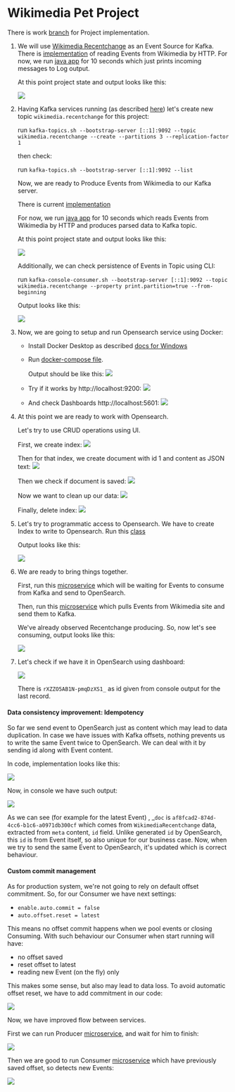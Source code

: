 # Wikimedia Pet Project

There is work [branch](https://github.com/Yevhen-Tkachenko-1/Apache-Kafka-Demo/tree/project/wikimedia-recentchange-processor)
for Project implementation.

1. We will use [Wikimedia Recentchange](https://stream.wikimedia.org/v2/stream/recentchange)
   as an Event Source for Kafka.
   There is [implementation](https://github.com/Yevhen-Tkachenko-1/Apache-Kafka-Demo/commit/a250c65850f8c1aa65a9cdb7bdab1811fbc9f0b0)
   of reading Events from Wikimedia by HTTP. 
   For now, we run [java app](Recentchange-Producer-Microservice/src/main/java/yevhent/project/wikimedia/RecentchangeProducerMicroservice.java)
   for 10 seconds which just prints incoming messages to Log output.
   
   At this point project state and output looks like this:

   ![](picture/1.PNG)

2. Having Kafka services running (as described [here](../README.md))
   let's create new topic `wikimedia.recentchange` for this project:

   run `kafka-topics.sh --bootstrap-server [::1]:9092 --topic wikimedia.recentchange --create --partitions 3 --replication-factor 1`

   then check:

   run `kafka-topics.sh --bootstrap-server [::1]:9092 --list`

   Now, we are ready to Produce Events from Wikimedia to our Kafka server.

   There is current [implementation](https://github.com/Yevhen-Tkachenko-1/Apache-Kafka-Demo/commit/3b0ee6dabebb2a9819874c379e08e2317ff8bf18)

   For now, we run [java app](Recentchange-Producer-Microservice/src/main/java/yevhent/project/wikimedia/RecentchangeProducerMicroservice.java)
   for 10 seconds which reads Events from Wikimedia by HTTP and produces parsed data to Kafka topic.

   At this point project state and output looks like this:

   ![](picture/2.1.PNG)
   
   Additionally, we can check persistence of Events in Topic using CLI:

   run `kafka-console-consumer.sh --bootstrap-server [::1]:9092 --topic wikimedia.recentchange --property print.partition=true --from-beginning`

   Output looks like this:

   ![](picture/2.2.PNG)

3. Now, we are going to setup and run Opensearch service using Docker:
 
   - Install Docker Desktop as described [docs for Windows](https://docs.docker.com/desktop/install/windows-install/)
   - Run [docker-compose file](Recentchange-Consumer-Microservice/docker-compose.yml). 
     
     Output should be like this:
     ![](picture/3.PNG)

   - Try if it works by http://localhost:9200:
   ![](picture/4.PNG)
   - And check Dashboards http://localhost:5601:
   ![](picture/5.0.PNG)

4. At this point we are ready to work with Opensearch. 
    
   Let's try to use CRUD operations using UI.

   First, we create index:
   ![](picture/5.1.PNG)
  
   Then for that index, we create document with id 1 and content as JSON text: 
   ![](picture/5.2.PNG)
   
   Then we check if document is saved:
   ![](picture/5.3.PNG)
   
   Now we want to clean up our data:
   ![](picture/5.4.PNG)
   
   Finally, delete index:
   ![](picture/5.5.PNG)

5. Let's try to programmatic access to Opensearch. 
   We have to create Index to write to Opensearch.
   Run this [class](Recentchange-Consumer-Microservice/src/main/java/yevhent/project/wikimedia/OpensearchInitializer.java)

   Output looks like this:

   ![](picture/6.PNG)

6. We are ready to bring things together. 

   First, run this [microservice](Recentchange-Consumer-Microservice/src/main/java/yevhent/project/wikimedia/RecentchangeConsumerMicroservice.java)
   which will be waiting for Events to consume from Kafka and send to OpenSearch.

   Then, run this [microservice](Recentchange-Producer-Microservice/src/main/java/yevhent/project/wikimedia/RecentchangeProducerMicroservice.java)
   which pulls Events from Wikimedia site and send them to Kafka.

   We've already observed Recentchange producing. 
   So, now let's see consuming, output looks like this:

   ![](picture/7.PNG)

7. Let's check if we have it in OpenSearch using dashboard:

   ![](picture/8.PNG)
   
   There is `rXZZO5AB1N-pmqDzXS1_` as id given from console output for the last record.

#### Data consistency improvement: Idempotency

So far we send event to OpenSearch just as content which may lead to data duplication.
In case we have issues with Kafka offsets, nothing prevents us to write the same Event twice to OpenSearch.
We can deal with it by sending id along with Event content.

In code, implementation looks like this:

![](picture/9.PNG)

Now, in console we have such output:

![](picture/10.PNG)

As we can see (for example for the latest Event) , _`doc` is `af8fcad2-874d-4cc6-b1c6-a0971db300cf` 
which comes from `WikimediaRecentchange` data, extracted from `meta` content, `id` field.
Unlike generated `id` by OpenSearch, this `id` is from Event itself, so also unique for our business case.
Now, when we try to send the same Event to OpenSearch, it's updated which is correct behaviour.

#### Custom commit management

As for production system, we're not going to rely on default offset commitment.
So, for our Consumer we have next settings:
- `enable.auto.commit = false`
- `auto.offset.reset = latest`

This means no offset commit happens when we pool events or closing Consuming. 
With such behaviour our Consumer when start running will have:
- no offset saved
- reset offset to latest
- reading new Event (on the fly) only

This makes some sense, but also may lead to data loss.
To avoid automatic offset reset, we have to add commitment in our code:

![](picture/11.PNG)

Now, we have improved flow between services.

First we can run Producer [microservice](Recentchange-Producer-Microservice/src/main/java/yevhent/project/wikimedia/RecentchangeProducerMicroservice.java),
and wait for him to finish:

![](picture/12.PNG)

Then we are good to run Consumer [microservice](Recentchange-Consumer-Microservice/src/main/java/yevhent/project/wikimedia/RecentchangeConsumerMicroservice.java)
which have previously saved offset, so detects new Events:

![](picture/13.PNG)


     
   